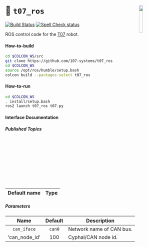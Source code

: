 <a href="https://107-systems.org/"><img align="right" src="https://raw.githubusercontent.com/107-systems/.github/main/logo/107-systems.png" width="15%"></a>
:floppy_disk: `t07_ros`
=======================
[![Build Status](https://github.com/107-systems/t07_ros/actions/workflows/ros2.yml/badge.svg)](https://github.com/107-systems/t07_ros/actions/workflows/ros2.yml)
[![Spell Check status](https://github.com/107-systems/t07_ros/actions/workflows/spell-check.yml/badge.svg)](https://github.com/107-systems/t07_ros/actions/workflows/spell-check.yml)

ROS control code for the [T07](https://github.com/107-systems/T07) robot.

#### How-to-build
```bash
cd $COLCON_WS/src
git clone https://github.com/107-systems/t07_ros
cd $COLCON_WS
source /opt/ros/humble/setup.bash
colcon build --packages-select t07_ros
```

#### How-to-run
```bash
cd $COLCON_WS
. install/setup.bash
ros2 launch t07_ros t07.py
```

#### Interface Documentation
##### Published Topics
| Default name |                                      Type                                      |
|:------------:|:------------------------------------------------------------------------------:|

##### Parameters
|     Name      | Default | Description               |
|:-------------:|:-------:|---------------------------|
| `can_iface`   | `can0`  | Network name of CAN bus.  |
| 'can_node_id' |   100   | Cyphal/CAN node id.       |
